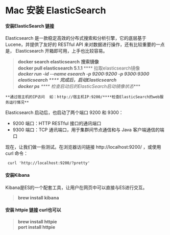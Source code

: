 # Mac 安装 ElasticSearch

#### 安装ElasticSearch [**链接**](https://www.jianshu.com/p/b128a880436d)
Elasticsearch 是一款稳定高效的分布式搜索和分析引擎，它的底层基于 Lucene，并提供了友好的 RESTful API 来对数据进行操作，还有比较重要的一点是， Elasticsearch 开箱即可用，上手也比较容易。
> **docker search elasticsearch**    ****搜索镜像****</br>
> **docker pull elasticsearch 5.1.1**  **** 拉取elasticsearch镜像 *****</br>
> **docker run -id --name esearch -p 9200:9200 -p 9300:9300 elasticsearch** **** 完成后，启动Elasticsearch*** </br>
> **docker ps***    **** 检查启动后的ElasticSearch启动镜像状态****</br>


```
**通过宿主机的IP访问  如：http://宿主机IP:9200/****检查ElasticSearch的web服务运行情况**
```


Elasticsearch 启动后，也启动了两个端口 9200 和 9300：

 + 9200 端口：HTTP RESTful 接口的通讯端口
 + 9300 端口：TCP 通讯端口，用于集群间节点通信和与 Java 客户端通信的端口
 

现在，让我们做一些测试。在浏览器访问链接 http://localhost:9200/ ，或使用 curl 命令：

```
 curl 'http://localhost:9200/?pretty'
```

#### 安装Kibana
Kibana是ES的一个配套工具，让用户在网页中可以直接与ES进行交互。
> **brew install kibana**

####  安装 httpie   [**链接**](https://httpie.org/doc#installation) curl也可以
> **brew install httpie**</br>
> **port install httpie**</br>